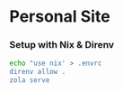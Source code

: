 # Personal Site

### Setup with Nix & Direnv

```sh
echo "use nix' > .envrc
direnv allow .
zola serve
```

